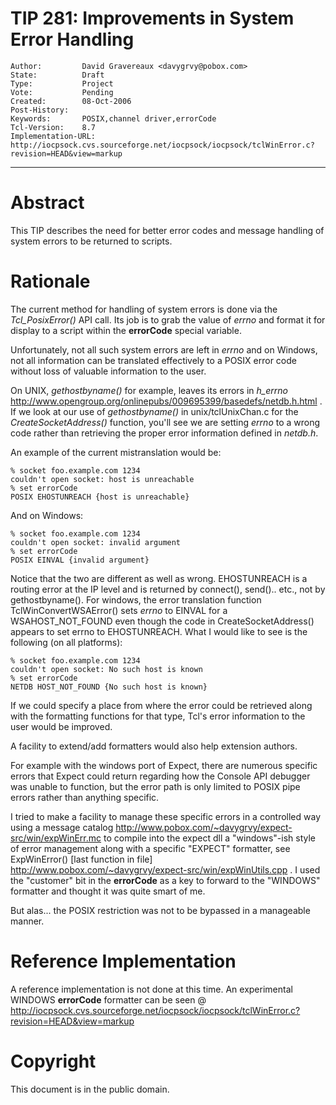 # TIP 281: Improvements in System Error Handling
	Author:         David Gravereaux <davygrvy@pobox.com>
	State:          Draft
	Type:           Project
	Vote:           Pending
	Created:        08-Oct-2006
	Post-History:   
	Keywords:       POSIX,channel driver,errorCode
	Tcl-Version:    8.7
	Implementation-URL: http://iocpsock.cvs.sourceforge.net/iocpsock/iocpsock/tclWinError.c?revision=HEAD&view=markup
-----

# Abstract

This TIP describes the need for better error codes and message handling of
system errors to be returned to scripts.

# Rationale

The current method for handling of system errors is done via the
_Tcl\_PosixError\(\)_ API call. Its job is to grab the value of _errno_ and
format it for display to a script within the **errorCode** special variable.

Unfortunately, not all such system errors are left in _errno_ and on
Windows, not all information can be translated effectively to a POSIX error
code without loss of valuable information to the user.

On UNIX, _gethostbyname\(\)_ for example, leaves its errors in _h\_errno_
<http://www.opengroup.org/onlinepubs/009695399/basedefs/netdb.h.html> . If we
look at our use of _gethostbyname\(\)_ in unix/tclUnixChan.c for the
_CreateSocketAddress\(\)_ function, you'll see we are setting _errno_ to a
wrong code rather than retrieving the proper error information defined in
_netdb.h_.

An example of the current mistranslation would be:

	% socket foo.example.com 1234
	couldn't open socket: host is unreachable
	% set errorCode
	POSIX EHOSTUNREACH {host is unreachable}

And on Windows:

	% socket foo.example.com 1234
	couldn't open socket: invalid argument
	% set errorCode
	POSIX EINVAL {invalid argument}

Notice that the two are different as well as wrong. EHOSTUNREACH is a routing
error at the IP level and is returned by connect\(\), send\(\).. etc., not by
gethostbyname\(\). For windows, the error translation function
TclWinConvertWSAError\(\) sets _errno_ to EINVAL for a WSAHOST\_NOT\_FOUND even
though the code in CreateSocketAddress\(\) appears to set errno to EHOSTUNREACH.
What I would like to see is the following \(on all platforms\):

	% socket foo.example.com 1234
	couldn't open socket: No such host is known
	% set errorCode
	NETDB HOST_NOT_FOUND {No such host is known}

If we could specify a place from where the error could be retrieved along with
the formatting functions for that type, Tcl's error information to the user
would be improved.

A facility to extend/add formatters would also help extension authors.

For example with the windows port of Expect, there are numerous specific
errors that Expect could return regarding how the Console API debugger was
unable to function, but the error path is only limited to POSIX pipe errors
rather than anything specific.

I tried to make a facility to manage these specific errors in a controlled way
using a message catalog
<http://www.pobox.com/~davygrvy/expect-src/win/expWinErr.mc>  to compile into
the expect dll a "windows"-ish style of error management along with a specific
"EXPECT" formatter, see ExpWinError\(\) [last function in file]
<http://www.pobox.com/~davygrvy/expect-src/win/expWinUtils.cpp> . I used the
"customer" bit in the **errorCode** as a key to forward to the "WINDOWS"
formatter and thought it was quite smart of me.

But alas... the POSIX restriction was not to be bypassed in a manageable
manner.

# Reference Implementation

A reference implementation is not done at this time. An experimental WINDOWS
**errorCode** formatter can be seen @
<http://iocpsock.cvs.sourceforge.net/iocpsock/iocpsock/tclWinError.c?revision=HEAD&view=markup> 

# Copyright

This document is in the public domain.

